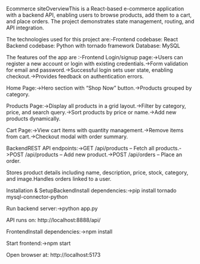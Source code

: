 Ecommerce siteOverviewThis is a React-based e-commerce application with a backend API, enabling users to browse products, add them to a cart, and place orders. The project demonstrates state management, routing, and API integration.

The technologies used for this project are:-Frontend codebase: React Backend codebase: Python with tornado framework Database: MySQL

The features oof the app are :-Frontend Login/signup page:->Users can register a new account or login with existing credentials.->Form validation for email and password.->Successful login sets user state, enabling checkout.->Provides feedback on authentication errors.

Home Page:->Hero section with “Shop Now” button.->Products grouped by category.

Products Page:->Display all products in a grid layout.->Filter by category, price, and search query.->Sort products by price or name.->Add new products dynamically.

Cart Page:->View cart items with quantity management.->Remove items from cart.->Checkout modal with order summary.

BackendREST API endpoints:->GET /api/products – Fetch all products.->POST /api/products – Add new product.->POST /api/orders – Place an order.

Stores product details including name, description, price, stock, category, and image.Handles orders linked to a user.

Installation & SetupBackendInstall dependencies:->pip install tornado mysql-connector-python

Run backend server:->python app.py

API runs on: http://localhost:8888/api/

FrontendInstall dependencies:->npm install

Start frontend:->npm start

Open browser at: http://localhost:5173
